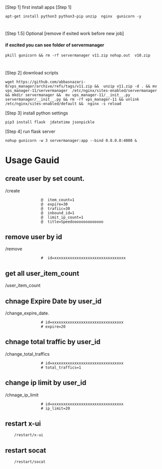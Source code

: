 [Step 1] first install apps [Step 1]

    apt-get install python3 python3-pip unzip  nginx  gunicorn -y

# 

[Step 1.5] Optional [remove if exited work before new job]
#### if excited you can see folder of servermanager

    pkill gunicorn && rm -rf servermanager v11.zip nohup.out  v10.zip
#  

[Step 2] download scripts

    wget https://github.com/abbasnazari-0/vps_manager/archive/refs/tags/v11.zip &&  unzip v11.zip -d . && mv vps_manager-11/servermanager  /etc/nginx/sites-enabled/servermanager && mkdir servermanager &&  mv vps_manager-11/__init__.py servermanager/__init__.py && rm -rf vps_manager-11 && unlink /etc/nginx/sites-enabled/default &&  nginx -s reload

[Step 3] install python settings

    pip3 install flask  jdatetime jsonpickle

[Step 4] run flask server

    nohup gunicorn -w 3 servermanager:app --bind 0.0.0.0:4000 &




# Usage Gauid
 
## create user by set count.
 /create 
 
                    @  item_count=1
                    @  expire=30
                    @  trafiic=30
                    @  inbound_id=1
                    @  limit_ip_count=1
                    @  title=Speedoooooooooooooo


## remove user by id
/remove 

                    #  id=xxxxxxxxxxxxxxxxxxxxxxxxxxxxxxxx
                    


## get all user_item_count 

/user_item_count



## chnage Expire Date by user_id

/change_expire_date.

                    # id=xxxxxxxxxxxxxxxxxxxxxxxxxxxxxxxx
                    # expire=20



## chnage total traffic by user_id                    

/change_total_traffics

                    # id=xxxxxxxxxxxxxxxxxxxxxxxxxxxxxxxx
                    # total_traffics=1



## change ip limit by user_id        

/chnage_ip_limit

                    # id=xxxxxxxxxxxxxxxxxxxxxxxxxxxxxxxx
                    # ip_limit=20
                    
## restart x-ui      

        /restart/x-ui
        
## restart socat

        /restart/socat
